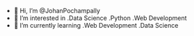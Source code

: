 - 👋 Hi, I’m @JohanPochampally
- 👀 I’m interested in .Data Science .Python .Web Development
- 🌱 I’m currently learning .Web Development .Data Science

<!---
JohanPochampally/JohanPochampally is a ✨ special ✨ repository because its `README.md` (this file) appears on your GitHub profile.
You can click the Preview link to take a look at your changes.
--->
